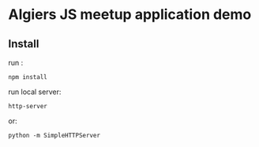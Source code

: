 # Algiers JS meetup application demo

## Install

run :

```shell
npm install
```

run local server:

```shell
http-server
```

or:
```shell
python -m SimpleHTTPServer
```
